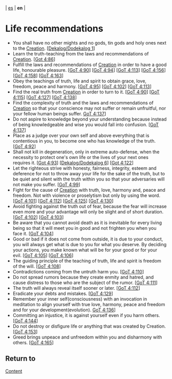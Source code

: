 | [es](../español/recomendaciones-sociales.md) | **en** |

# Life recommendations

- You shall have no other mights and no gods, tin gods and holy ones next to the [Creation](./definitions.md/#creation). [[Dekalog/Dodekalog 1](./references.md#DD)]
- Learn the truth-teaching from the laws and recommendations of [Creation](./definitions.md/#creation). [[Got 4:86](./references.md/#GoT)]
- Fulfill the laws and recommendations of [Creation](./definitions.md/#creation) in order to have a good life, honourable pleasure. [[GoT 4:90](./references.md/#GoT)] [[GoT 4:94](./references.md/#GoT)] [[GoT 4:113](./references.md/#GoT)] [[GoT 4:156](./references.md/#GoT)] [[GoT 4:158](./references.md/#GoT)] [[GoT 4:163](./references.md/#GoT)]
- Obey the teachings of truth, life and spirit to obtain grace, love, freedom, peace and harmony. [[GoT 4:95](./references.md/#GoT)] [[GoT 4:102](./references.md/#GoT)] [[GoT 4:113](./references.md/#GoT)]
- Find the real truth from [Creation](./definitions.md/#creation) in order to turn to it. [[GoT 4:90](./references.md/#GoT)] [[GoT 4:115](./references.md/#GoT)] [[GoT 4:127](./references.md/#GoT)] [[GoT 4:138](./references.md/#GoT)]
- Find the complexity of truth and the laws and recommendations of [Creation](./definitions.md/#creation) so that your conscience may not suffer or remain unfruitful, nor your fellow human beings suffer. [GoT 4:137](./references.md/#GoT)]
- Do not aspire to knowledge beyond your understanding because instead of being knowledgeable and wise you would fall into confusion. [[GoT 4:137](./references.md/#GoT)]
- Place as a judge over your own self and above everything that is contentious in you, to become one who has knowledge of the truth. [[GoT 4:92](./references.md/#GoT)]
- Shall not kill in degeneration, only in extreme auto-defense, when the necessity to protect one's own life or the lives of your next ones requires it. [[Got 4:93](./references.md/#GoT)] [[Dekalog/Dodekalog 6](./references.md#DD)] [[Got 4:122](./references.md/#GoT)]
- Let the righteous strive with honesty, fairness, integrity, esteem and deference for not to throw away your life for the sake of the truth, but to be quiet and silent with the truth within you so that your adversaries will not make you suffer. [[GoT 4:99](./references.md/#GoT)]
- Fight for the cause of [Creation](./definitions.md/#creation) with truth, love, harmony and, peace and freedom. Not with violence or proselytism but only by using the word. [[GoT 4:101](./references.md/#GoT)] [[GoT 4:112](./references.md/#GoT)] [[GoT 4:125](./references.md/#GoT)] [[GoT 4:130](./references.md/#GoT)]
- Avoid fighting against the truth out of fear, because the fear will increase even more and your advantage will only be slight and of short duration. [[GoT 4:102](./references.md/#GoT)] [[GoT 4:103](./references.md/#GoT)]
- Be aware that you cannot avoid death as it is inevitable for every living being so that it will meet you in good and not frighten you when you face it. [[GoT 4:104](./references.md/#GoT)]
- Good or bad if it does not come from outside, it is due to your conduct, you will always get what is due to you for what you deserve. By deciding your actions, you make known what will be for your good or for your evil. [[GoT 4:105](./references.md/#GoT)] [[GoT 4:106](./references.md/#GoT)]
- The guiding principle of the teaching of truth, life and spirit is freedom of the will. [[GoT 4:108](./references.md/#GoT)]
- Contradictions coming from the untruth harm you. [[GoT 4:110](./references.md/#GoT)]
- Do not spread rumors because they create enmity and hatred, and cause distress to those who are the subject of the rumor. [[GoT 4:111](./references.md/#GoT)]
- The truth will always reveal itself sooner or later. [[GoT 4:112](./references.md/#GoT)]
- Eradicate your debts and mistakes. [[GoT 4:129](./references.md/#GoT)]
- Remember your inner self(consciousness) with an invocation in meditation to align yourself with true love, harmony, peace and freedom and for your development(evolution). [GoT 4:136](./references.md/#GoT)]
- Committing an injustice, it is against yourself even if you harm others. [[GoT 4:144](./references.md/#GoT)]
- Do not destroy or disfigure life or anything that was created by Creation. [[GoT 4:153](./references.md/#GoT)]
- Greed brings unpeace and unfreedom within you and disharmony with others. [[GoT 4:165](./references.md/#GoT)]


## Return to

[Content](./content.md)
